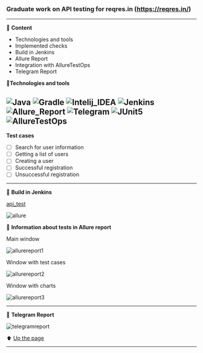 ###  Graduate work on API testing for reqres.in (https://reqres.in/)
---

<a id="anchor"></a>

:closed_book: __Content__
+ Technologies and tools
+ Implemented checks
+ Build in Jenkins
+ Allure Report
+ Integration with AllureTestOps
+ Telegram Report




:toolbox:__Technologies and tools__

![Java](https://user-images.githubusercontent.com/99205353/176089306-25bd3a87-d157-44e7-8dce-9b78c46903b3.png)
![Gradle](https://user-images.githubusercontent.com/99205353/176089337-996bd879-5d6e-4dce-a92d-f5baa997009d.png)
![Intelij_IDEA](https://user-images.githubusercontent.com/99205353/176089342-13de613d-5aa5-45b2-b355-8ebf8879c4e2.png)
![Jenkins](https://user-images.githubusercontent.com/99205353/176089357-5edb7793-1c6e-40ee-9fa3-4551e15c9792.png)
![Allure_Report](https://user-images.githubusercontent.com/99205353/176089388-1e6d5743-9e68-4e77-87fc-941affe0e7dd.png)
![Telegram](https://user-images.githubusercontent.com/99205353/176089393-33897979-7898-4d16-9259-5dbb134c7f2c.png)
![JUnit5](https://user-images.githubusercontent.com/99205353/178306859-0f45681e-8a2f-4415-861f-71549f0f03a5.png)
![AllureTestOps](https://user-images.githubusercontent.com/99205353/178306928-b4276a60-726c-4017-b3c3-adc0da7c890a.png)
---
__Test cases__

- [ ] Search for user information
- [ ] Getting a list of users
- [ ] Creating a user
- [ ] Successful registration
- [ ] Unsuccessful registration

---
:toolbox: __Build in Jenkins__

[api_test](https://jenkins.autotests.cloud/job/api_test/)

![allure](https://user-images.githubusercontent.com/99205353/178308402-9d47ea1b-8979-489d-8946-54609b687323.png)

:toolbox: __Information about tests in Allure report__

Main window

![allurereport1](https://user-images.githubusercontent.com/99205353/178308806-d756d7ca-f6e2-405b-946a-0868f6d125de.png)

Window with test cases

![allurereport2](https://user-images.githubusercontent.com/99205353/178308931-2cd915fd-e2a9-400d-9e23-96336d296495.png)

Window with charts

![allurereport3](https://user-images.githubusercontent.com/99205353/178309165-ab6d1263-d31e-4891-89c6-ca38add42cb5.png)

---
:incoming_envelope: __Telegram Report__

![telegramreport](https://user-images.githubusercontent.com/99205353/178309330-dbd68fa2-81dc-42ec-8b4e-a5b33bda2e76.png)


:arrow_up: [Up the page](#anchor)

---


